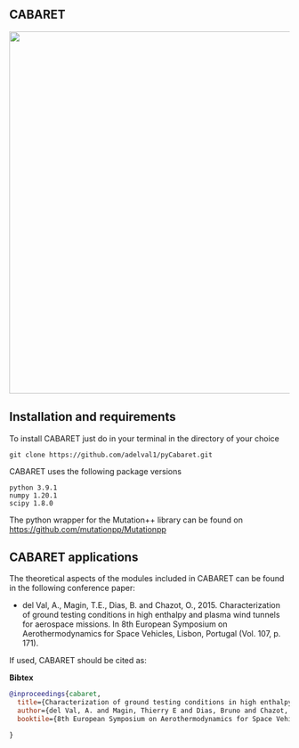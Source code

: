 
## CABARET
<img src="https://github.com/adelval1/pyCabaret/blob/master/logo2.png" width="800" height="650" /> 

<!-- **C**onserv**A**tion **B**alance equation code for **A**tmosphe**R**ic **E**n**T**ry -->

<!-- ![alt text](https://github.com/adelval1/pyCabaret/blob/master/logo.png | width=100) -->

## Installation and requirements ##

To install CABARET just do in your terminal in the directory of your choice

```
git clone https://github.com/adelval1/pyCabaret.git
```

CABARET uses the following package versions

```
python 3.9.1
numpy 1.20.1
scipy 1.8.0
```

The python wrapper for the Mutation++ library can be found on https://github.com/mutationpp/Mutationpp 

## CABARET applications ##
The theoretical aspects of the modules included in CABARET can be found in the following conference paper:

* del Val, A., Magin, T.E., Dias, B. and Chazot, O., 2015. Characterization of ground testing conditions in high enthalpy and plasma wind tunnels for aerospace missions. In 8th European Symposium on Aerothermodynamics for Space Vehicles, Lisbon, Portugal (Vol. 107, p. 171).

If used, CABARET should be cited as:

**Bibtex**
```bibtex
@inproceedings{cabaret,
  title={Characterization of ground testing conditions in high enthalpy and plasma wind tunnels for aerospace missions},
  author={del Val, A. and Magin, Thierry E and Dias, Bruno and Chazot, Olivier},
  booktile={8th European Symposium on Aerothermodynamics for Space Vehicles, Lisbon, Portugal, 2015}

}
```